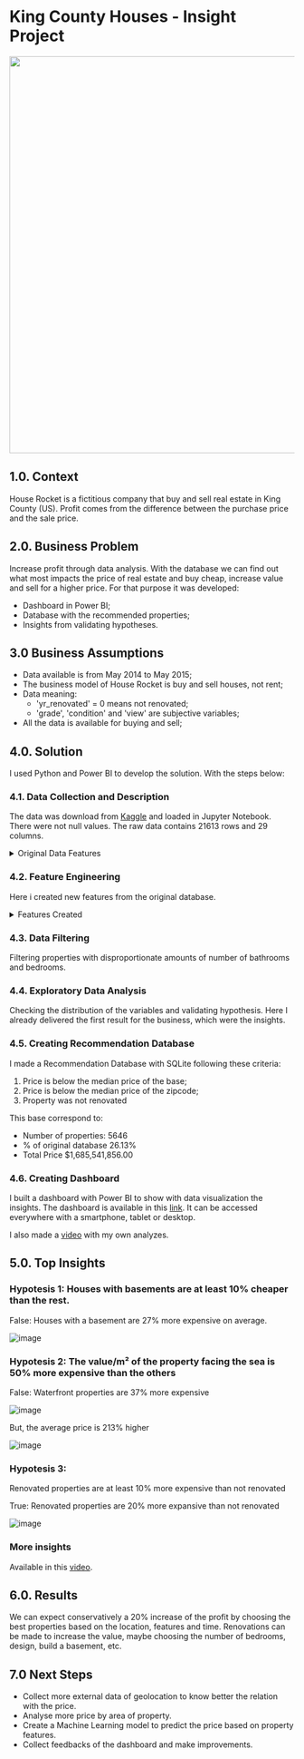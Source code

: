 # King County Houses - Insight Project

<img src="https://user-images.githubusercontent.com/77629603/164895726-ded8c237-d95a-4c08-8655-1dea0a9a4d69.png" alt="" style="width:700px;"/>

## 1.0. Context

House Rocket is a fictitious company that buy and sell real estate in King County (US). Profit comes from the difference between the purchase price and the sale price. 

## 2.0. Business Problem

Increase profit through data analysis. With the database we can find out what most impacts the price of real estate and buy cheap, increase value and sell for a higher price. For that purpose it was developed:
* Dashboard in Power BI;
* Database with the recommended properties;
* Insights from validating hypotheses.

## 3.0 Business Assumptions

* Data available is from May 2014 to May 2015;
* The business model of House Rocket is buy and sell houses, not rent;
* Data meaning:
  * 'yr_renovated' = 0 means not renovated;
  * 'grade', 'condition' and 'view' are subjective variables;
* All the data is available for buying and sell;

## 4.0. Solution

I used Python and Power BI to develop the solution. With the steps below:

### 4.1. Data Collection and Description

The data was download from [Kaggle](https://www.kaggle.com/datasets/harlfoxem/housesalesprediction/discussion/141767) and loaded in Jupyter Notebook. There were not null values. The raw data contains 21613 rows and 29 columns.

<details>
<summary>Original Data Features</summary>

| Feature       | Definition                                                                        |
|---------------|-----------------------------------------------------------------------------------|
| id            | Unique ID for each property available                                             |
| date          | Date that the property was available                                              |
| price         | Sale price of each property                                                       |
| bedrooms      | Number of bedrooms                                                                |
| bathrooms     | Number of bathrooms. 0.5 = toilet 0.75 = bathroom with shower or bathtub          |
| sqft_living   | Square footage of the apartments interior living space                            |
| sqft_lot      | Square footage of the land space                                                  |
| floors        | Number of floors                                                                  |
| waterfront    | 1 = Waterfront property, 0 = Not waterfront property                              |
| view          | Means how good the view of the property is from 0 to 4                            |
| condition     | Means how good the condition of the property is from 0 to 5                       |
| grade         | Unspecified                                                                       |
| sqft_above    | The square footage of the interior housing space that is above ground level       |
| sqft_basement | /The square footage of the interior housing space  that is below ground level     |
| yr_built      | The year that the construction of the property began                              |
| yr_renovated  | The year of the property’s last renovation                                        |
| zipcode       | What zipcode area the property is in                                              |
| lat           | Lattitude                                                                         |
| long          | Longitude                                                                         |
| sqft_living15 | The square footage of interior housing living space  for the nearest 15 neighbors |
| sqft_lot15    | The square footage of the land lots of the nearest 15 neighbors                   |

</details>

### 4.2. Feature Engineering

Here i created new features from the original database.


<details>
<summary>Features Created</summary>

| Feature   | Definition                                |
|-----------|-------------------------------------------|
| year      | Year extracted from date                  |
| month     | Month extracted from date                 |
| day       | Day extracted from date                   |
| season    | Season of the year                        |
| m²        | Conversion of "sqft_lot" to m²            |
| price/m²  | Price of m²                               |
| city      | City collected via API from lat and long  |
| basement  | Whether the property has basement or not  |
| renovated | Whether the property was renovated or not |

</details>

### 4.3. Data Filtering

Filtering properties with  disproportionate amounts of number of bathrooms and bedrooms.

### 4.4. Exploratory Data Analysis 

Checking the distribution of the variables and validating hypothesis. Here I already delivered the first result for the business, which were the insights.

### 4.5. Creating Recommendation Database

I made a Recommendation Database with SQLite following these criteria:
1. Price is below the median price of the base;
2. Price is below the median price of the zipcode;
3. Property was not renovated

This base correspond to:
* Number of properties: 5646
* % of original database 26.13%
* Total Price $1,685,541,856.00

### 4.6. Creating Dashboard 

I built a dashboard with Power BI to show with data visualization the insights. The dashboard is available in this [link](https://app.powerbi.com/view?r=eyJrIjoiNzExYzgyMDQtZjU5ZC00YzAzLTk4MzItYTI3MGQ2ZDM5MDJhIiwidCI6Ijg3MDk0MzhmLTMzNDItNGI0Yy1hZDY5LTNkMjFlMmY4OTZlOSJ9&pageName=ReportSection25f6ac0f4d2653587e84). It can be accessed everywhere with a smartphone, tablet or desktop.

I also made a [video](https://youtu.be/pgNkOtxIgPI) with my own analyzes.

## 5.0. Top Insights

### Hypotesis 1: Houses with basements are at least 10% cheaper than the rest.

False: Houses with a basement are 27% more expensive on average.

![image](https://user-images.githubusercontent.com/77629603/164895178-b8406bb8-e7b9-4086-ba18-9f2aae5261ed.png)


### Hypotesis 2: The value/m² of the property facing the sea is 50% more expensive than the others

False: Waterfront properties are 37% more expensive

![image](https://user-images.githubusercontent.com/77629603/164895287-09786dc5-6fb0-41c8-8c38-28cdc6518c84.png)


But, the average price is 213% higher

![image](https://user-images.githubusercontent.com/77629603/164895255-ade52319-c201-4ea1-a566-d9c9611dfed6.png)


### Hypotesis 3:

Renovated properties are at least 10% more expensive than not renovated

True: Renovated properties are 20% more expansive than not renovated

![image](https://user-images.githubusercontent.com/77629603/164895326-95089552-5252-488c-9bcf-6337929cffc2.png)

### More insights 

Available in this [video](https://youtu.be/pgNkOtxIgPI).

## 6.0. Results

We can expect conservatively a 20% increase of the profit by choosing the best properties based on the location, features and time. Renovations can be made to increase the value, maybe choosing the number of bedrooms, design, build a basement, etc. 

## 7.0 Next Steps

* Collect more external data of geolocation to know better the relation with the price.
* Analyse more price by area of property.
* Create a Machine Learning model to predict the price based on property features.
* Collect feedbacks of the dashboard and make improvements.




